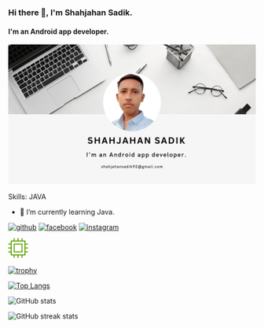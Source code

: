 ### Hi there 👋, I'm Shahjahan Sadik.
#### I'm an Android app developer.





![I'm an Android app developer.](https://github.com/ShahjahanSadik1/ShahjahanSadik1/blob/main/Beige%20Grey%20Vlogger%20YouTube%20Banner.png?raw=true)




Skills: JAVA

- 🌱 I’m currently learning Java. 


[<img src='https://cdn.jsdelivr.net/npm/simple-icons@3.0.1/icons/github.svg' alt='github' height='40'>](https://github.com/ShahjahanSadik1)  [<img src='https://cdn.jsdelivr.net/npm/simple-icons@3.0.1/icons/facebook.svg' alt='facebook' height='40'>](https://www.facebook.com/shahjahan.sadik.31)  [<img src='https://cdn.jsdelivr.net/npm/simple-icons@3.0.1/icons/instagram.svg' alt='instagram' height='40'>](https://www.instagram.com/@shahjahansadik92/)  

<a href='https://docs.github.com/en/developers'><img src='https://raw.githubusercontent.com/acervenky/animated-github-badges/master/assets/devbadge.gif' width='40' height='40'></a> 

[![trophy](https://github-profile-trophy.vercel.app/?username=ShahjahanSadik1)](https://github.com/ryo-ma/github-profile-trophy)

[![Top Langs](https://github-readme-stats.vercel.app/api/top-langs/?username=ShahjahanSadik1)](https://github.com/anuraghazra/github-readme-stats)

![GitHub stats](https://github-readme-stats.vercel.app/api?username=ShahjahanSadik1&show_icons=true)  

![GitHub streak stats](https://streak-stats.demolab.com/?user=ShahjahanSadik1)  




<!--
**ShahjahanSadik1/ShahjahanSadik1** is a ✨ _special_ ✨ repository because its `README.md` (this file) appears on your GitHub profile.

Here are some ideas to get you started:

- 🔭 I’m currently working on ...
- 🌱 I’m currently learning ...
- 👯 I’m looking to collaborate on ...
- 🤔 I’m looking for help with ...
- 💬 Ask me about ...
- 📫 How to reach me: ...
- 😄 Pronouns: ...
- ⚡ Fun fact: ...
-->
